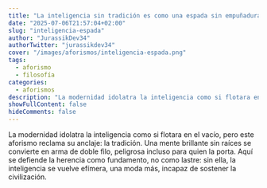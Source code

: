 ```yaml
---
title: "La inteligencia sin tradición es como una espada sin empuñadura: corta, pero no se sostiene."
date: "2025-07-06T21:57:04+02:00"
slug: "inteligencia-espada"
author: "JurassikDev34"
authorTwitter: "jurassikdev34"
cover: "/images/aforismos/inteligencia-espada.png"
tags:
  - aforismo
  - filosofía
categories:
  - aforismos
description: "La modernidad idolatra la inteligencia como si flotara en el vacío, pero este aforismo reclama su anclaje: la tradición. Una mente brillante sin raíces se convierte en arma de doble filo, peligrosa incluso para quien la porta. Aquí se defiende la herencia como fundamento, no como lastre: sin ella, la inteligencia se vuelve efímera, una moda más, incapaz de sostener la civilización."
showFullContent: false
hideComments: false
---
```




La modernidad idolatra la inteligencia como si flotara en el vacío, pero este aforismo reclama su anclaje: la tradición. Una mente brillante sin raíces se convierte en arma de doble filo, peligrosa incluso para quien la porta. Aquí se defiende la herencia como fundamento, no como lastre: sin ella, la inteligencia se vuelve efímera, una moda más, incapaz de sostener la civilización.
     


